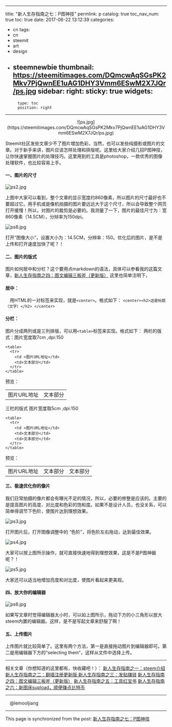 
---
title: "新人生存指南之七：P图神技"
permlink: p
catalog: true
toc_nav_num: true
toc: true
date: 2017-06-22 13:12:39
categories:
- cn
tags:
- cn
- steemit
- art
- design
- steemnewbie
thumbnail: https://steemitimages.com/DQmcwAqSGsPK2Mkv7PjQwnEE1uAG1DHY3Vmm6ESwM2X7JQr/ps.jpg
sidebar:
    right:
        sticky: true
widgets:
    -
        type: toc
        position: right
---


<center> ![ps.jpg](https://steemitimages.com/DQmcwAqSGsPK2Mkv7PjQwnEE1uAG1DHY3Vmm6ESwM2X7JQr/ps.jpg)</center>

Steemit社区发些文章少不了图片增加色彩，当然，也可以发些纯摄影或图片的文章。对于新手来讲，图片应该怎样处理和排版呢。这里给大家介绍几招P图神技，让你快速掌握图片的处理技巧。这里用到的工具是photoshop，一款优秀的图像处理软件，也比较容易上手。


#### 一、图片的尺寸

![ps2.jpg](https://steemitimages.com/DQmUp2YrQQPTe4NYq1NCmadAze1XPZoA8uk7MqE5bksFTBe/ps2.jpg)

上图中大家可以看到，整个文章的显示宽度约860像素，所以图片的尺寸最好也不要超过它。用手机或是像机拍摄的图片要远远大于这个尺寸，所以会导致整个网页打开缓慢！所以，对图片的裁剪是必要的。我测量了一下，图片的最佳尺寸为：宽860像素（14.5CM），分辩率为150dpi。

![ps6.jpg](https://steemitimages.com/DQmVAwKswtBPKkjph38yVqG3RShv4CPdjiHEyyD56EvXX2m/ps6.jpg)

打开“图像大小”，设置大小为：14.5CM，分辨率：150。优化后的图片，是不是上传和打开速度加快了呢？！

#### 二、图片的版式

图片如何居中和分栏？这个要用点markdown的语法，具体可以参看我的这篇文章，[新人生存指南之四：图文编辑三板斧（更新版）]( https://steemit.com/cn/@lemooljiang/4mddsq)
这里也简单注明下，

####  居中：

　用HTML的一对标签来实现，就是```<center>```。格式如下：
```<center><h2>这是标题（文字）</h2> </center>　```

####  分栏：

图片分成两列或是三列排版，可以用```<table>```标签来实现。格式如下：
两栏的版式：图片宽度取7cm ,dpi:150
```
<table>
  <tr>
    <td >图片URL地址</td>
    <td>文本部分</td>
  </tr>
</table> 
```

预览：
<table>
  <tr>
    <td >图片URL地址</td>
    <td>文本部分</td>
  </tr>
</table>

三栏的版式  图片宽度取5cm ,dpi:150
```
<table>
  <tr>
    <td >图片URL地址</td>
    <td>文本部分</td>
    <td>文本部分</td>
  </tr>
</table>
 ```

预览：
<table>
  <tr>
    <td >图片URL地址</td>
    <td>文本部分</td>
    <td>文本部分</td>
  </tr>
</table>


#### 三、极速优化你的像片

我们日常拍摄的像片都会有曝光不足的情况，所以，必要的修整是应该的。主要的是提高图片的高度、对比度和色彩的饱和度。如果不是设计人员，也没关系，可以简单得调节下色阶，使图片达到理想效果。

![ps3.jpg](https://steemitimages.com/DQmUASvbdQdWvFqi9g7CRitsRNu3wSJWtEb2gfGjbXj7tLh/ps3.jpg)

打开图片后，打开图像调整中的 “色阶”，将色阶左右拖动，达到最佳效果。

![ps4.jpg](https://steemitimages.com/DQmfUcWRs5tnhL68gcqwZMzsk7iDG24NpwLzV2rB3iX4XAX/ps4.jpg)

大家可以按上图所示操作，就可直接快速地得到理想效果，这是不是P图神器呢？！

![ps5.jpg](https://steemitimages.com/DQmQohrGKpWnMAY8AQTgkZU2uTC3TN1nvw1zHzna6Re8HGh/ps5.jpg)

大家还可以适当地增加亮度和对比度，使图片看起来更美观。

#### 四、放大你的编辑器

![ps6.jpg](https://steemitimages.com/DQmbx5sHEC8hJb75s8SoGdW45kxdD4iRferXr1SgVv78ffH/ps6.jpg)

如果写文章时觉得编辑器太小时，可以如上图所示，拖动下方的小三角形以放大steem内置的编辑器。这样，是不是写起文章来舒服了啊！

#### 五、上传图片

上传图片就比较简单了。这里有两个方法，第一是直接拖动图片到编辑器即可。第二是用编辑器下方的“selecting them”，这样从文件中选择上传。


  ****
相关文章（你想知道的这里都有，快收藏吧！）：
[新人生存指南之一：steem介绍](https://steemit.com/steemit/@lemooljiang/3f5j36-steem)
[新人生存指南之二：翻墙注册更新版 ]( https://steemit.com/cn/@lemooljiang/4xxuhj)
[新人生存指南之三：发贴赚钱]( https://steemit.com/steemit/@lemooljiang/4kkmhd)
[新人生存指南之四：图文编辑三板斧（更新版）]( https://steemit.com/cn/@lemooljiang/4mddsq)
[新人生存指南之五：工具红宝书](https://steemit.com/cn/@lemooljiang/5ugh7n)
[新人生存指南之六：新图床supload，顺便赚点比特币](https://steemit.com/cn/@lemooljiang/supload)
  ****
　@lemooljiang

- - -

This page is synchronized from the post: [新人生存指南之七：P图神技](https://steemit.com/@lemooljiang/p)
